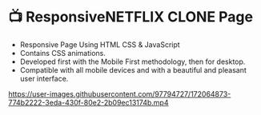# 📺 ResponsiveNETFLIX CLONE Page
- Responsive Page Using HTML CSS & JavaScript
- Contains CSS animations.
- Developed first with the Mobile First methodology, then for desktop.
- Compatible with all mobile devices and with a beautiful and pleasant user interface.

https://user-images.githubusercontent.com/97794727/172064873-774b2222-3eda-430f-80e2-2b09ec13174b.mp4


